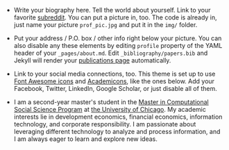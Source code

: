 - Write your biography here. Tell the world about yourself. Link to your favorite [subreddit](http://reddit.com). You can put a picture in, too. The code is already in, just name your picture `prof_pic.jpg` and put it in the `img/` folder.

- Put your address / P.O. box / other info right below your picture. You can also disable any these elements by editing `profile` property of the YAML header of your `_pages/about.md`. Edit `_bibliography/papers.bib` and Jekyll will render your [publications page](/al-folio/publications/) automatically.

- Link to your social media connections, too. This theme is set up to use [Font Awesome icons](https://fontawesome.com/) and [Academicons](https://jpswalsh.github.io/academicons/), like the ones below. Add your Facebook, Twitter, LinkedIn, Google Scholar, or just disable all of them.





- I am a second-year master's student in the [Master in Computational Social Science Program](https://cs.uchicago.edu/mpcs-pre-doctoral-program/) at [the University of Chicago](https://www.uchicago.edu/). My academic interests lie in development economics, financial economics, information technology, and corporate responsibility. I am passionate about leveraging different technology to analyze and process information, and I am always eager to learn and explore new ideas.
